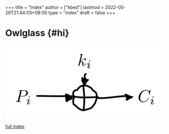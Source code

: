 +++
title = "Index"
author = ["kbed"]
lastmod = 2022-05-29T21:44:03+08:00
type = "index"
draft = false
+++

# Owlglass {#hi}

![image info](../static/images/xor.png)

[full index](/posts/).

